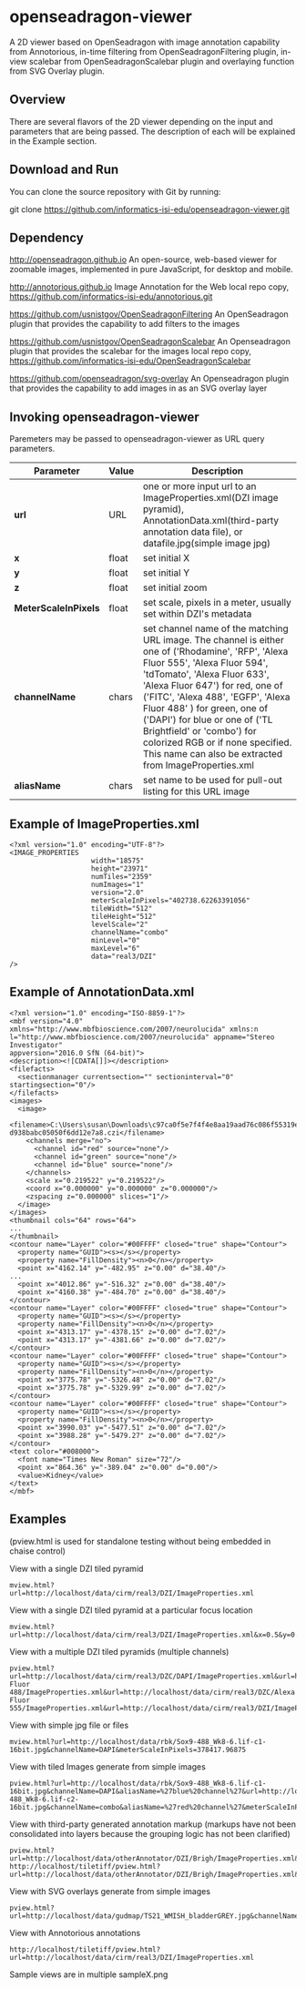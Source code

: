 # openseadragon-viewer

  A 2D viewer based on OpenSeadragon with image annotation capability from
Annotorious, in-time filtering from OpenSeadragonFiltering plugin,
in-view scalebar from OpenSeadragonScalebar plugin and overlaying function
from SVG Overlay plugin.

## Overview

  There are several flavors of the 2D viewer depending on the input and
parameters that are being passed. The description of each  will be explained 
in the Example section.

## Download and Run 

You can clone the source repository with Git by running:

  git clone https://github.com/informatics-isi-edu/openseadragon-viewer.git

## Dependency

http://openseadragon.github.io
  An open-source, web-based viewer for zoomable images, implemented in pure JavaScript, for desktop and mobile.

http://annotorious.github.io
  Image Annotation for the Web
  local repo copy, https://github.com/informatics-isi-edu/annotorious.git

https://github.com/usnistgov/OpenSeadragonFiltering
  An OpenSeadragon plugin that provides the capability to add filters to the images

https://github.com/usnistgov/OpenSeadragonScalebar
  An Openseadragon plugin that provides the scalebar for the images
  local repo copy, https://github.com/informatics-isi-edu/OpenSeadragonScalebar

https://github.com/openseadragon/svg-overlay
  An Openseadragon plugin that provides the capability to add images in as an SVG overlay layer 


## Invoking openseadragon-viewer

Paremeters may be passed to openseadragon-viewer as URL query parameters.  

| Parameter | Value | Description |
| --- | --- | --- |
| **url** | URL | one or more input url to an ImageProperties.xml(DZI image pyramid), AnnotationData.xml(third-party annotation data file), or  datafile.jpg(simple image jpg) |
| **x** | float | set initial X |
| **y** | float | set initial Y |
| **z** | float | set initial zoom |
| **MeterScaleInPixels** | float | set scale, pixels in a meter, usually set within DZI's metadata |
| **channelName** | chars | set channel name of the matching URL image.  The channel is either one of ('Rhodamine', 'RFP', 'Alexa Fluor 555', 'Alexa Fluor 594', 'tdTomato', 'Alexa Fluor 633', 'Alexa Fluor 647') for red, one of ('FITC', 'Alexa 488', 'EGFP', 'Alexa Fluor 488' ) for green, one of ('DAPI') for blue or one of ('TL Brightfield' or 'combo') for colorized RGB or if none specified.  This name can also be extracted from ImageProperties.xml |
| **aliasName** | chars | set name to be used for pull-out listing for this URL image |

## Example of ImageProperties.xml

```
<?xml version="1.0" encoding="UTF-8"?>
<IMAGE_PROPERTIES
                    width="18575" 
                    height="23971" 
                    numTiles="2359" 
                    numImages="1" 
                    version="2.0" 
                    meterScaleInPixels="402738.62263391056"
                    tileWidth="512" 
                    tileHeight="512" 
                    levelScale="2"
                    channelName="combo"
                    minLevel="0" 
                    maxLevel="6" 
                    data="real3/DZI"
/>
```

## Example of AnnotationData.xml

```
<?xml version="1.0" encoding="ISO-8859-1"?>
<mbf version="4.0" xmlns="http://www.mbfbioscience.com/2007/neurolucida" xmlns:n
l="http://www.mbfbioscience.com/2007/neurolucida" appname="Stereo Investigator" 
appversion="2016.0 SfN (64-bit)">
<description><![CDATA[]]></description>
<filefacts>
  <sectionmanager currentsection="" sectioninterval="0" startingsection="0"/>
</filefacts>
<images>
  <image>
    <filename>C:\Users\susan\Downloads\c97ca0f5e7f4f4e8aa19aad76c086f55319e14859
d938babc05050f6dd12e7a8.czi</filename>
    <channels merge="no">
      <channel id="red" source="none"/>
      <channel id="green" source="none"/>
      <channel id="blue" source="none"/>
    </channels>
    <scale x="0.219522" y="0.219522"/>
    <coord x="0.000000" y="0.000000" z="0.000000"/>
    <zspacing z="0.000000" slices="1"/>
  </image>
</images>
<thumbnail cols="64" rows="64">
...
</thumbnail>
<contour name="Layer" color="#00FFFF" closed="true" shape="Contour">
  <property name="GUID"><s></s></property>
  <property name="FillDensity"><n>0</n></property>
  <point x="4162.14" y="-482.95" z="0.00" d="38.40"/>
...
  <point x="4012.86" y="-516.32" z="0.00" d="38.40"/>
  <point x="4160.38" y="-484.70" z="0.00" d="38.40"/>
</contour>
<contour name="Layer" color="#00FFFF" closed="true" shape="Contour">
  <property name="GUID"><s></s></property>
  <property name="FillDensity"><n>0</n></property>
  <point x="4313.17" y="-4378.15" z="0.00" d="7.02"/>
  <point x="4313.17" y="-4381.66" z="0.00" d="7.02"/>
</contour>
<contour name="Layer" color="#00FFFF" closed="true" shape="Contour">
  <property name="GUID"><s></s></property>
  <property name="FillDensity"><n>0</n></property>
  <point x="3775.78" y="-5326.48" z="0.00" d="7.02"/>
  <point x="3775.78" y="-5329.99" z="0.00" d="7.02"/>
</contour>
<contour name="Layer" color="#00FFFF" closed="true" shape="Contour">
  <property name="GUID"><s></s></property>
  <property name="FillDensity"><n>0</n></property>
  <point x="3990.03" y="-5477.51" z="0.00" d="7.02"/>
  <point x="3988.28" y="-5479.27" z="0.00" d="7.02"/>
</contour>
<text color="#008000">
  <font name="Times New Roman" size="72"/>
  <point x="864.36" y="-389.04" z="0.00" d="0.00"/>
  <value>Kidney</value>
</text>
</mbf>
```

## Examples 
(pview.html is used for standalone testing without being embedded in chaise control)

View with a single DZI tiled pyramid  

```
mview.html?url=http://localhost/data/cirm/real3/DZI/ImageProperties.xml
```

View with a single DZI tiled pyramid at a particular focus location  

```
mview.html?url=http://localhost/data/cirm/real3/DZI/ImageProperties.xml&x=0.5&y=0.6452489905787349&z=1.7800585278719854
```


View with a multiple DZI tiled pyramids (multiple channels)  

```
pview.html?url=http://localhost/data/cirm/real3/DZC/DAPI/ImageProperties.xml&url=http://localhost/data/cirm/real3/DZC/Alexa Fluor 488/ImageProperties.xml&url=http://localhost/data/cirm/real3/DZC/Alexa Fluor 555/ImageProperties.xml&url=http://localhost/data/cirm/real3/DZI/ImageProperties.xml
```

View with simple jpg file or files

```
mview.html?url=http://localhost/data/rbk/Sox9-488_Wk8-6.lif-c1-16bit.jpg&channelName=DAPI&meterScaleInPixels=378417.96875
```

View with tiled Images generate from simple images

```
pview.html?url=http://localhost/data/rbk/Sox9-488_Wk8-6.lif-c1-16bit.jpg&channelName=DAPI&aliasName=%27blue%20channel%27&url=http://localhost/data/rbk/Sox9-488_Wk8-6.lif-c2-16bit.jpg&channelName=combo&aliasName=%27red%20channel%27&meterScaleInPixels=378417.96875
```

View with third-party generated annotation markup
(markups have not been consolidated into layers because the grouping logic has not been clarified)

```
pview.html?url=http://localhost/data/otherAnnotator/DZI/Brigh/ImageProperties.xml&url=http://localhost/data/otherAnnotator/AnnotationData.xml
http://localhost/tiletiff/pview.html?url=http://localhost/data/otherAnnotator/DZI/Brigh/ImageProperties.xml&url=http://localhost/data/otherAnnotator/AnnotationData.xml
```

View with SVG overlays generate from simple images

```
pview.html?url=http://localhost/data/gudmap/TS21_WMISH_bladderGREY.jpg&channelName=combo&aliasName=background&url=http://localhost/data/gudmap/TS21_WMISH_bladder_bladder.svg&channelName=bladder&url=http://localhost/data/gudmap/TS21_WMISH_bladder_blepi.svg&channelName=blepi&url=http://localhost/data/gudmap/TS21_WMISH_bladder_blmes.svg&channelName=blmes
```

View with Annotorious annotations

```
http://localhost/tiletiff/pview.html?url=http://localhost/data/cirm/real3/DZI/ImageProperties.xml
```


Sample views are in multiple sampleX.png


